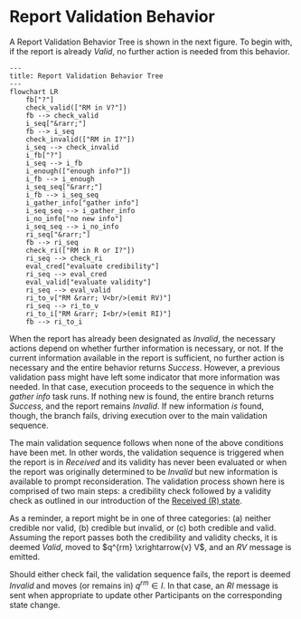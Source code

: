 # Report Validation Behavior

A Report Validation Behavior Tree is shown in the next figure. To begin with, if the report is already
*Valid*, no further action is needed from this behavior.

```mermaid
---
title: Report Validation Behavior Tree
---
flowchart LR
    fb["?"]
    check_valid(["RM in V?"])
    fb --> check_valid
    i_seq["&rarr;"]
    fb --> i_seq
    check_invalid(["RM in I?"])
    i_seq --> check_invalid
    i_fb["?"]
    i_seq --> i_fb
    i_enough(["enough info?"])
    i_fb --> i_enough
    i_seq_seq["&rarr;"]
    i_fb --> i_seq_seq
    i_gather_info["gather info"]
    i_seq_seq --> i_gather_info
    i_no_info["no new info"]
    i_seq_seq --> i_no_info
    ri_seq["&rarr;"]
    fb --> ri_seq
    check_ri(["RM in R or I?"])
    ri_seq --> check_ri
    eval_cred["evaluate credibility"]
    ri_seq --> eval_cred
    eval_valid["evaluate validity"]
    ri_seq --> eval_valid
    ri_to_v["RM &rarr; V<br/>(emit RV)"]
    ri_seq --> ri_to_v
    ri_to_i["RM &rarr; I<br/>(emit RI)"]
    fb --> ri_to_i
```

When the report has already been designated as *Invalid*, the necessary
actions depend on whether further information is necessary, or not. If
the current information available in the report is sufficient, no
further action is necessary and the entire behavior returns *Success*.
However, a previous validation pass might have left some indicator that
more information was needed. In that case, execution proceeds to the
sequence in which the *gather info* task runs. If nothing new is found,
the entire branch returns *Success*, and the report remains *Invalid*.
If new information *is* found, though, the branch fails, driving
execution over to the main validation sequence.

The main validation sequence follows when none of the above conditions
have been met. In other words, the validation sequence is triggered when
the report is in *Received* and its validity has never been evaluated or
when the report was originally determined to be *Invalid* but new
information is available to prompt reconsideration. The validation
process shown here is comprised of two main steps: a credibility check
followed by a validity check as outlined in our introduction of 
the [Received (R) state](/topics/process_models/rm#the-received-r-state).

As a reminder, a report might be in one of three categories: (a) neither
credible nor valid, (b) credible but invalid, or (c) both credible and
valid. Assuming the report passes both the credibility and validity
checks, it is deemed *Valid*, moved to $q^{rm} \xrightarrow{v} V$, and
an $RV$ message is emitted.

Should either check fail, the validation sequence fails, the report is
deemed *Invalid* and moves (or remains in) $q^{rm} \in I$. In that case,
an $RI$ message is sent when appropriate to update other Participants on
the corresponding state change.
